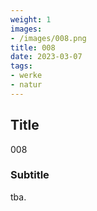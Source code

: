 ```yaml
---
weight: 1
images:
- /images/008.png
title: 008
date: 2023-03-07
tags:
- werke
- natur
---
```


## Title
008

### Subtitle
tba.